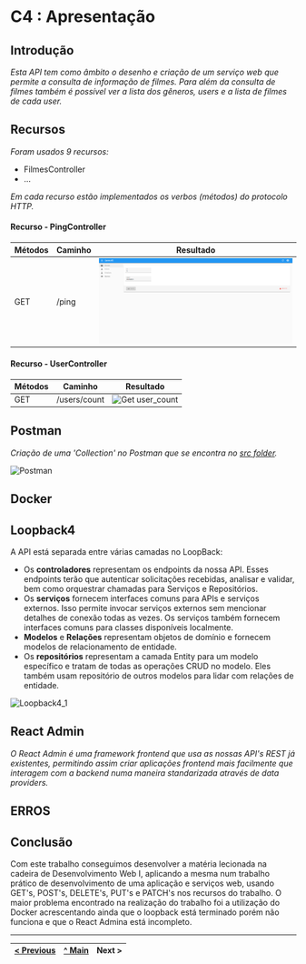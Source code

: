 # C4 : Apresentação

## Introdução
_Esta API tem como âmbito o desenho e criação de um serviço web que permite a consulta de informação de filmes._
_Para além da consulta de filmes também é possível ver a lista dos gêneros, users e a lista de filmes de cada user._

## Recursos 
_Foram usados 9 recursos:_
* FilmesController
* ...

_Em cada recurso estão implementados os verbos (métodos) do protocolo HTTP._




#### Recurso - PingController
| Métodos                      | Caminho   | Resultado    |
| ---------------------------- | ----------- | -----------  |
| GET | /ping               | ![Get ping](images/image4.png)       |



#### Recurso - UserController
| Métodos                      | Caminho   | Resultado    |
| ---------------------------- | ----------- | -----------  |
| GET | /users/count               | ![Get user_count](images/image10.png)       |






## Postman
_Criação de uma 'Collection' no Postman que se encontra no [src folder](src/)._

![Postman](images/image14.PNG)

## Docker



## Loopback4 
A API está separada entre várias camadas no LoopBack:

* Os **controladores** representam os endpoints da nossa API. Esses endpoints terão que autenticar solicitações recebidas, analisar e validar, bem como orquestrar chamadas para Serviços e Repositórios.
* Os **serviços** fornecem interfaces comuns para APIs e serviços externos. Isso permite invocar serviços externos sem mencionar detalhes de conexão todas as vezes. Os serviços também fornecem interfaces comuns para classes disponíveis localmente.
* **Modelos** e **Relações** representam objetos de domínio e fornecem modelos de relacionamento de entidade.
* Os **repositórios** representam a camada Entity para um modelo específico e tratam de todas as operações CRUD no modelo. Eles também usam repositório de outros modelos para lidar com relações de entidade.

![Loopback4_1](images/image16.PNG)



## React Admin
_O React Admin é uma framework frontend que usa as nossas API's REST já existentes, permitindo assim criar aplicações frontend mais facilmente que interagem com a backend numa maneira standarizada através de data providers._



## ERROS 


## Conclusão
Com este trabalho conseguimos desenvolver a matéria lecionada na cadeira de Desenvolvimento Web I, aplicando a mesma num trabalho prático de desenvolvimento de uma aplicação e serviços web, usando GET's, POST's, DELETE's, PUT's e PATCH's nos recursos do trabalho. O maior problema encontrado na realização do trabalho foi a utilização do Docker acrescentando ainda que o loopback está terminado porém não funciona e que o React Admina está incompleto.

---  
[< Previous](c3.md) | [^ Main](../../../) | Next >
:--- | :---: | ---: 
